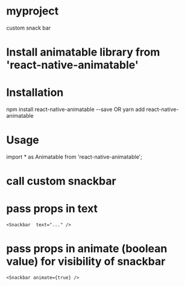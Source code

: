 # myproject
custom snack bar


# Install animatable library from 'react-native-animatable' 

# Installation
npm install react-native-animatable --save
          OR
yarn add react-native-animatable
  
# Usage
import * as Animatable from 'react-native-animatable';
# call custom snackbar 
<Snackbar />

# pass props in text 
`<Snackbar 
text="..."
/>`

# pass props in animate (boolean value) for visibility of snackbar
`<Snackbar
animate={true}
/>`
